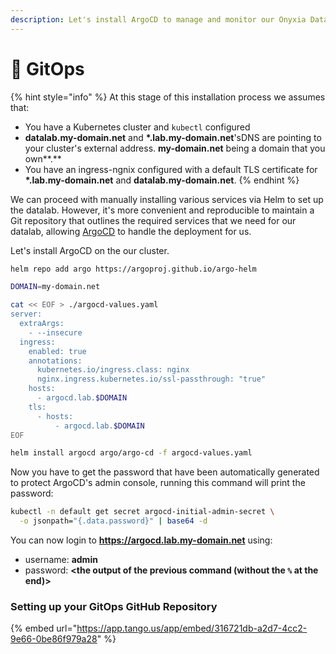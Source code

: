 ```yaml
---
description: Let's install ArgoCD to manage and monitor our Onyxia Datalab deployment!
---
```


# 🐙 GitOps

{% hint style="info" %}
At this stage of this installation process we assumes that: &#x20;

* You have a Kubernetes cluster and `kubectl` configured
* **datalab.my-domain.net** and **\*.lab.my-domain.net**'sDNS are pointing to your cluster's external address. **my-domain.net** being a domain that you own**.**
* You have an ingress-ngnix configured with a default TLS certificate for **\*.lab.my-domain.net** and **datalab.my-domain.net**.   &#x20;
{% endhint %}

We can proceed with manually installing various services via Helm to set up the datalab. However, it's more convenient and reproducible to maintain a Git repository that outlines the required services that we need for our datalab, allowing [ArgoCD](https://argo-cd.readthedocs.io/en/stable/) to handle the deployment for us. &#x20;

Let's install ArgoCD on the our cluster. &#x20;

```bash
helm repo add argo https://argoproj.github.io/argo-helm

DOMAIN=my-domain.net

cat << EOF > ./argocd-values.yaml
server:
  extraArgs:
    - --insecure
  ingress:
    enabled: true
    annotations:
      kubernetes.io/ingress.class: nginx
      nginx.ingress.kubernetes.io/ssl-passthrough: "true"
    hosts:
      - argocd.lab.$DOMAIN
    tls:
      - hosts:
          - argocd.lab.$DOMAIN
EOF

helm install argocd argo/argo-cd -f argocd-values.yaml
```

Now you have to get the password that have been automatically generated to protect ArgoCD's admin console, running this command will print the password:

```bash
kubectl -n default get secret argocd-initial-admin-secret \
  -o jsonpath="{.data.password}" | base64 -d
```

You can now login to **https://argocd.lab.my-domain.net** using: &#x20;

* username: **admin**
* password: **\<the output of the previous command (without the `%` at the end)>**



### Setting up your GitOps GitHub Repository

{% embed url="https://app.tango.us/app/embed/316721db-a2d7-4cc2-9e66-0be86f979a28" %}

